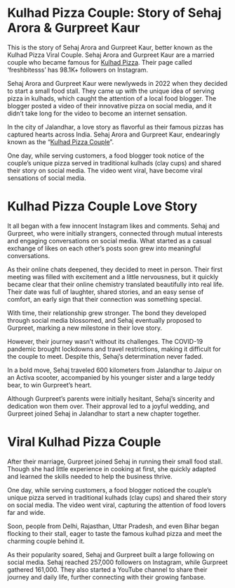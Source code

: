 # Kulhad Pizza Couple: Story of Sehaj Arora & Gurpreet Kaur

This is the story of Sehaj Arora and Gurpreet Kaur, better known as the Kulhad Pizza Viral Couple. Sehaj Arora and Gurpreet Kaur are a married couple who became famous for <a href="https://kulhadpizza.com/" target="_blank">Kulhad Pizza</a>. Their page called ‘freshbitesss’ has 98.1K+ followers on Instagram.

Sehaj Arora and Gurpreet Kaur were newlyweds in 2022 when they decided to start a small food stall. They came up with the unique idea of serving pizza in kulhads, which caught the attention of a local food blogger. The blogger posted a video of their innovative pizza on social media, and it didn’t take long for the video to become an internet sensation.

In the city of Jalandhar, a love story as flavorful as their famous pizzas has captured hearts across India. Sehaj Arora and Gurpreet Kaur, endearingly known as the “<a href="https://kulhadpizza.com/" target="_blank">Kulhad Pizza Couple</a>”.

 One day, while serving customers, a food blogger took notice of the couple’s unique pizza served in traditional kulhads (clay cups) and shared their story on social media. The video went viral, have become viral sensations of social media.

 # Kulhad Pizza Couple Love Story
It all began with a few innocent Instagram likes and comments. Sehaj and Gurpreet, who were initially strangers, connected through mutual interests and engaging conversations on social media. What started as a casual exchange of likes on each other’s posts soon grew into meaningful conversations.

 

As their online chats deepened, they decided to meet in person. Their first meeting was filled with excitement and a little nervousness, but it quickly became clear that their online chemistry translated beautifully into real life. Their date was full of laughter, shared stories, and an easy sense of comfort, an early sign that their connection was something special.

 

With time, their relationship grew stronger. The bond they developed through social media blossomed, and Sehaj eventually proposed to Gurpreet, marking a new milestone in their love story.

 

However, their journey wasn’t without its challenges. The COVID-19 pandemic brought lockdowns and travel restrictions, making it difficult for the couple to meet. Despite this, Sehaj’s determination never faded.

 

In a bold move, Sehaj traveled 600 kilometers from Jalandhar to Jaipur on an Activa scooter, accompanied by his younger sister and a large teddy bear, to win Gurpreet’s heart.

 

Although Gurpreet’s parents were initially hesitant, Sehaj’s sincerity and dedication won them over. Their approval led to a joyful wedding, and Gurpreet joined Sehaj in Jalandhar to start a new chapter together.

# Viral Kulhad Pizza Couple
After their marriage, Gurpreet joined Sehaj in running their small food stall. Though she had little experience in cooking at first, she quickly adapted and learned the skills needed to help the business thrive.

 

One day, while serving customers, a food blogger noticed the couple’s unique pizza served in traditional kulhads (clay cups) and shared their story on social media. The video went viral, capturing the attention of food lovers far and wide.

 

Soon, people from Delhi, Rajasthan, Uttar Pradesh, and even Bihar began flocking to their stall, eager to taste the famous kulhad pizza and meet the charming couple behind it.

 

As their popularity soared, Sehaj and Gurpreet built a large following on social media. Sehaj reached 257,000 followers on Instagram, while Gurpreet gathered 161,000. They also started a YouTube channel to share their journey and daily life, further connecting with their growing fanbase.

